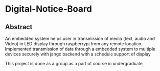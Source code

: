 # Digital-Notice-Board

## Abstract
An embedded system helps user in transmission of media (text, audio and Video) in LED display through raspberrypi from any remote location. 
Implemented transmission of data through a embedded system to multiple devices securely with jango backend with a schedule support of display

This project is done as a group as a part of course in undergraduate
